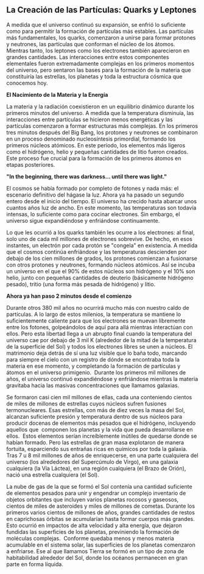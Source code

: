 ## La Creación de las Partículas: Quarks y Leptones 
A medida que el universo continuó su expansión, se enfrió lo suficiente como para permitir la formación de partículas más estables. Las partículas más fundamentales, los quarks, comenzaron a unirse para formar protones y neutrones, las partículas que conforman el núcleo de los átomos. Mientras tanto, los leptones como los electrones también aparecieron en grandes cantidades. Las interacciones entre estos componentes elementales fueron extremadamente complejas en los primeros momentos del universo, pero sentaron las bases para la formación de la materia que constituiría las estrellas, los planetas y toda la estructura cósmica que conocemos hoy.

**El Nacimiento de la Materia y la Energía**

La materia y la radiación coexistieron en un equilibrio dinámico durante los primeros minutos del universo. A medida que la temperatura disminuía, las interacciones entre partículas se hicieron menos energéticas y las partículas comenzaron a formar estructuras más complejas. En los primeros tres minutos después del Big Bang, los protones y neutrones se combinaron en un proceso denominado nucleosíntesis primordial, formando los primeros núcleos atómicos. En este período, los elementos más ligeros como el hidrógeno, helio y pequeñas cantidades de litio fueron creados. Este proceso fue crucial para la formación de los primeros átomos en etapas posteriores.

**"In the beginning, there was darkness... until there was light."**

El cosmos se había formado por completo de fotones y nada más: el escenario definitivo del hágase la luz. Ahora ya ha pasado un segundo entero desde el inicio del tiempo. El universo ha crecido hasta abarcar unos cuantos años luz de ancho. En este momento, las temperaturas son todavía intensas, lo suficiente como para cocinar electrones. Sin embargo, el universo sigue expandiéndose y enfriándose continuamente.

Lo que les ocurrió a los quarks también les ocurre a los electrones: al final, solo uno de cada mil millones de electrones sobrevive.
De hecho, en esos instantes, un electrón por cada protón se "congela" en existencia. A medida que el cosmos continúa enfriándose y las temperaturas descienden por debajo de los cien millones de grados, los protones comienzan a fusionarse con otros protones y neutrones, formando núcleos atómicos. Así se incuba un universo en el que el 90% de estos núcleos son hidrógeno y el 10% son helio, junto con pequeñas cantidades de deuterio (básicamente hidrógeno pesado), tritio (una forma más pesada de hidrógeno) y litio.

**Ahora ya han paso 2 minutos desde el comienzo**

 Durante otros 380 mil años no ocurrirá mucho más con nuestro caldo de partículas. A lo largo de estos milenios, la temperatura se mantiene lo suficientemente caliente para que los electrones se muevan libremente entre los fotones, golpeándolos de aquí para allá mientras interactúan con ellos. Pero esta libertad llega a un abrupto final cuando la temperatura del universo cae por debajo de 3 mil K (alrededor de la mitad de la temperatura de la superficie del Sol) y todos los electrones libres se unen a núcleos. El matrimonio deja detrás de sí una luz visible que lo baña todo, marcando para siempre el cielo con un registro de dónde se encontraba toda la materia en ese momento, y completando la formación de partículas y átomos en el universo primigenio.  Durante los primeros mil millones de años, el universo continuó expandiéndose y enfriándose mientras la materia gravitaba hacia las masivas concentraciones que llamamos galaxias. 
 
 Se formaron casi cien mil millones de ellas, cada una conteniendo cientos de miles de millones de estrellas cuyos núcleos sufren fusiones termonucleares. Esas estrellas, con más de diez veces la masa del Sol, alcanzan suficiente presión y temperatura dentro de sus núcleos para producir docenas de elementos más pesados que el hidrógeno, incluyendo aquellos que  componen los planetas y la vida que pueda desarrollarse en ellos.  Estos elementos serían increíblemente inútiles de quedarse donde se habían formado. Pero las estrellas de gran masa explotaron de manera fortuita, esparciendo sus entrañas ricas en químicos por toda la galaxia. Tras 7 u 8 mil millones de años de enriquecerse, en una parte cualquiera del universo (los alrededores del Supercúmulo de Virgo), en una galaxia cualquiera (la Vía Láctea), en una región cualquiera (el Brazo de Orión), nació una estrella cualquiera (el Sol).  
 
 La nube de gas de la que se formó el Sol contenía una cantidad suficiente de elementos pesados para unir y engendrar un complejo inventario de objetos orbitantes que incluyen varios planetas rocosos y gaseosos, cientos de miles de asteroides y miles de millones de cometas. Durante los primeros varios cientos de millones de años, grandes cantidades de restos en caprichosas órbitas se acumularían hasta formar cuerpos más grandes. Esto ocurrió en impactos de alta velocidad y alta energía, que dejaron fundidas las superficies de los planetas, previniendo la formación de moléculas complejas.  Conforme quedaba menos y menos materia acumulable en el sistema solar, las superficies de los planetas comenzaron a enfriarse. Ese al que llamamos Tierra se formó en un tipo de zona de habitabilidad alrededor del Sol, donde los océanos permanecen en gran parte en forma líquida.